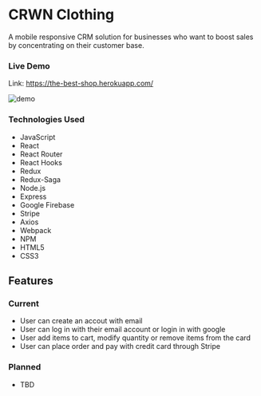 # CRWN Clothing
A mobile responsive CRM solution for businesses who want to boost sales by concentrating on their customer base.

### Live Demo

Link: https://the-best-shop.herokuapp.com/


![demo](/demo.gif)

### Technologies Used
* JavaScript
* React
* React Router
* React Hooks
* Redux
* Redux-Saga
* Node.js
* Express
* Google Firebase
* Stripe
* Axios
* Webpack
* NPM
* HTML5
* CSS3

## Features

### Current
* User can create an accout with email
* User can log in with their email account or login in with google
* User add items to cart, modify quantity or remove items from the card
* User can place order and pay with credit card through Stripe


### Planned
* TBD
